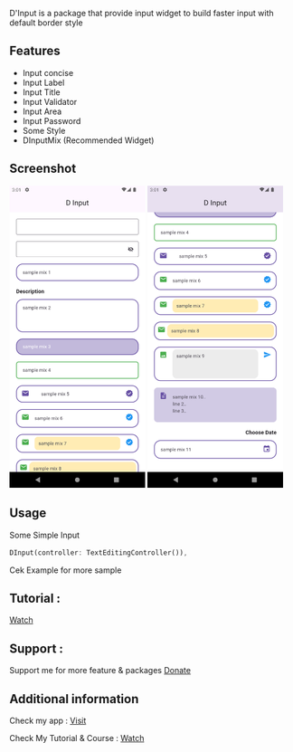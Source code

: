 D'Input is a package that provide input widget to build faster input with default border style

## Features

- Input concise
- Input Label
- Input Title
- Input Validator
- Input Area
- Input Password
- Some Style
- DInputMix (Recommended Widget)

## Screenshot

<img src="https://raw.githubusercontent.com/indratrisnar/d_input/master/pic/1.png" alt="d_input1" width="240">
<img src="https://raw.githubusercontent.com/indratrisnar/d_input/master/pic/2.png" alt="d_input2" width="240">

## Usage

Some Simple Input

```dart
DInput(controller: TextEditingController()),
```

Cek Example for more sample

## Tutorial :

[Watch](https://youtu.be/x457Q5tl_Lk)

## Support :

Support me for more feature & packages
[Donate](https://www.paypal.com/paypalme/indratrisnar)

## Additional information

Check my app : [Visit](https://indratrisnar.github.io/projects.html)

Check My Tutorial & Course : [Watch](https://www.youtube.com/channel/UC0d_xINEvCtlDCpWfBpnYpA)
